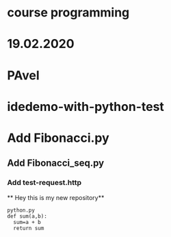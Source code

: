 # course programming
# 19.02.2020
# PAvel
# idedemo-with-python-test
# Add Fibonacci.py
## Add Fibonacci_seq.py
### Add test-request.http
** Hey this is my new repository**

```
python.py
def sum(a,b):
  sum=a + b
  return sum
  
```
